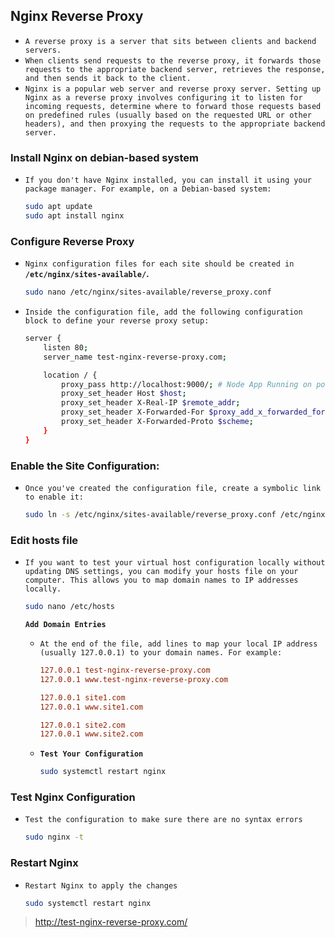 ## Nginx Reverse Proxy

- `A reverse proxy is a server that sits between clients and backend servers.`
-  `When clients send requests to the reverse proxy, it forwards those requests to the appropriate backend server, retrieves the response, and then sends it back to the client.`
- `Nginx is a popular web server and reverse proxy server. Setting up Nginx as a reverse proxy involves configuring it to listen for incoming requests, determine where to forward those requests based on predefined rules (usually based on the requested URL or other headers), and then proxying the requests to the appropriate backend server.`



###  Install Nginx  on  debian-based system

- `If you don't have Nginx installed, you can install it using your package manager. For example, on a Debian-based system:`

  ```bash
  sudo apt update
  sudo apt install nginx
  ```




### Configure Reverse Proxy

- `Nginx configuration files for each site should be created in`  **`/etc/nginx/sites-available/`.**

  ```bash
  sudo nano /etc/nginx/sites-available/reverse_proxy.conf
  ```

- `Inside the configuration file, add the following configuration block to define your reverse proxy setup:`

  ```bash
  server {
      listen 80;
      server_name test-nginx-reverse-proxy.com;
  
      location / {
          proxy_pass http://localhost:9000/; # Node App Running on port 9000
          proxy_set_header Host $host;
          proxy_set_header X-Real-IP $remote_addr;
          proxy_set_header X-Forwarded-For $proxy_add_x_forwarded_for;
          proxy_set_header X-Forwarded-Proto $scheme;
      }
  }
  ```




### **Enable the Site Configuration**:

- `Once you've created the configuration file, create a symbolic link to enable it:`

  ```bash
  sudo ln -s /etc/nginx/sites-available/reverse_proxy.conf /etc/nginx/sites-enabled/
  ```





### Edit hosts file

- `If you want to test your virtual host configuration locally without updating DNS settings, you can modify your hosts file on your computer. This allows you to map domain names to IP addresses locally.`

  ```bash
  sudo nano /etc/hosts
  ```

  **`Add Domain Entries`**

  - `At the end of the file, add lines to map your local IP address (usually 127.0.0.1) to your domain names. For example:`

    ```ini
    127.0.0.1 test-nginx-reverse-proxy.com
    127.0.0.1 www.test-nginx-reverse-proxy.com
    
    127.0.0.1 site1.com
    127.0.0.1 www.site1.com
    
    127.0.0.1 site2.com
    127.0.0.1 www.site2.com
    ```

  - **`Test Your Configuration`**

    ```bash
    sudo systemctl restart nginx
    ```



### Test Nginx Configuration

- `Test the configuration to make sure there are no syntax errors`

  ```sh
  sudo nginx -t
  ```



### Restart Nginx

- `Restart Nginx to apply the changes`

  ```sh
  sudo systemctl restart nginx
  ```


> http://test-nginx-reverse-proxy.com/
